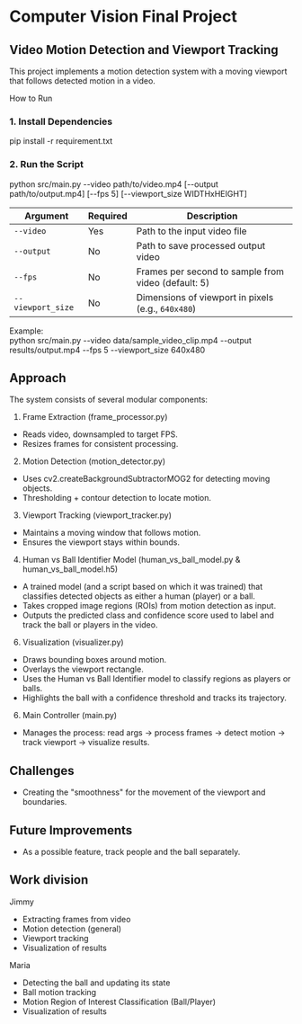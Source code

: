 # Computer Vision Final Project


## Video Motion Detection and Viewport Tracking
This project implements a motion detection system with a moving viewport that follows detected motion in a video.  

How to Run

### 1. Install Dependencies
pip install -r requirement.txt

### 2. Run the Script
python src/main.py --video path/to/video.mp4 [--output path/to/output.mp4] [--fps 5] [--viewport_size WIDTHxHEIGHT]

| Argument          | Required | Description                                         |
| ----------------- | -------- | --------------------------------------------------- |
| `--video`         | Yes        | Path to the input video file                        |
| `--output`        | No        | Path to save processed output video                 |
| `--fps`           | No        | Frames per second to sample from video (default: 5) |
| `--viewport_size` | No        | Dimensions of viewport in pixels (e.g., `640x480`)  |

Example:   
python src/main.py --video data/sample_video_clip.mp4 --output results/output.mp4 --fps 5 --viewport_size 640x480

## Approach
The system consists of several modular components:

1. Frame Extraction (frame_processor.py)
- Reads video, downsampled to target FPS.
- Resizes frames for consistent processing.

2. Motion Detection (motion_detector.py)
- Uses cv2.createBackgroundSubtractorMOG2 for detecting moving objects.
- Thresholding + contour detection to locate motion.

3. Viewport Tracking (viewport_tracker.py)
- Maintains a moving window that follows motion.
- Ensures the viewport stays within bounds.

4. Human vs Ball Identifier Model (human_vs_ball_model.py & human_vs_ball_model.h5)
- A trained model (and a script based on which it was trained) that classifies detected objects as either a human (player) or a ball.
- Takes cropped image regions (ROIs) from motion detection as input.
- Outputs the predicted class and confidence score used to label and track the ball or players in the video.

6. Visualization (visualizer.py)
- Draws bounding boxes around motion.
- Overlays the viewport rectangle.
- Uses the Human vs Ball Identifier model to classify regions as players or balls.
- Highlights the ball with a confidence threshold and tracks its trajectory.

6. Main Controller (main.py)
- Manages the process: read args → process frames → detect motion → track viewport → visualize results.

## Challenges
- Creating the "smoothness" for the movement of the viewport and boundaries.

## Future Improvements
- As a possible feature, track people and the ball separately.

## Work division
Jimmy
- Extracting frames from video
- Motion detection (general)
- Viewport tracking
- Visualization of results

Maria
- Detecting the ball and updating its state
- Ball motion tracking
- Motion Region of Interest Classification (Ball/Player)
- Visualization of results
